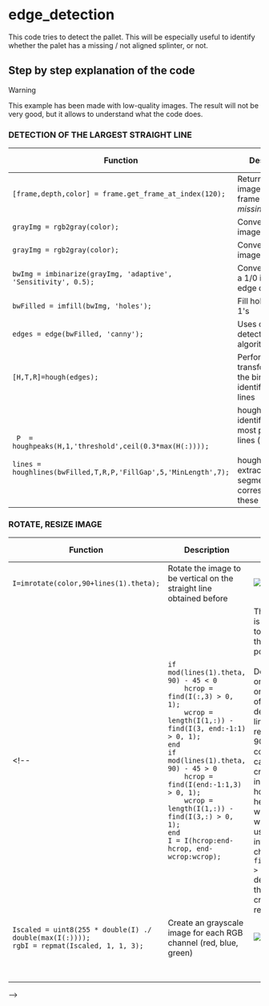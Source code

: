 # edge_detection
This code tries to detect the pallet. This will be especially useful to identify whether the palet has a missing / not aligned splinter, or not. 

## Step by step explanation of the code

> [!WARNING]
> This example has been made with low-quality images. The result will not be very good, but it allows to understand what the code does.

### DETECTION OF THE LARGEST STRAIGHT LINE
| Function  | Description | Image result |
| ------------- | ------------- | ------------- |
| ```[frame,depth,color] = frame.get_frame_at_index(120);```  | Returns the ```color``` image (120th frame of _missing_splinter1_) |![image](https://github.com/user-attachments/assets/21461776-19b6-40e7-b56a-3f44b03a6fb0)|
| ```grayImg = rgb2gray(color);```  | Convert RGB image to gray | ![image](https://github.com/user-attachments/assets/df7ca9f8-e8c8-428f-91ab-0c5f3ed7efe1 ) |
| ```grayImg = rgb2gray(color);```  | Convert RGB image to gray | ![image](https://github.com/user-attachments/assets/df7ca9f8-e8c8-428f-91ab-0c5f3ed7efe1 ) |
| ```bwImg = imbinarize(grayImg, 'adaptive', 'Sensitivity', 0.5);```  | Convert image to a 1/0 image for edge detection |![image](https://github.com/user-attachments/assets/0a298ee0-b0b5-445d-ad92-93954aa7399c)|
| ```bwFilled = imfill(bwImg, 'holes');```  | Fill holes (0's) by 1's |![image](https://github.com/user-attachments/assets/b6770dc7-05a9-4167-ae0b-af60c918a79e)|
| ```edges = edge(bwFilled, 'canny');```  | Uses canny edge detection algorithm |![image](https://github.com/user-attachments/assets/ff6ac517-c8bf-4611-b558-f44a0a6f6b1a)|
| ```[H,T,R]=hough(edges);```  | Perform a Hough transformation on the binary file to identify straight lines ||
| ``` P  = houghpeaks(H,1,'threshold',ceil(0.3*max(H(:))));```<br/><br/>```lines = houghlines(bwFilled,T,R,P,'FillGap',5,'MinLength',7);```  | houghpeaks identifies the most prominent lines (peaks in H)<br/><br/>houghlines extracts the line segments corresponding to these peaks. |![image](https://github.com/user-attachments/assets/9c9871b2-df31-4a6e-9a7a-7a95f4611407)|

### ROTATE, RESIZE IMAGE
| Function  | Description | Image result |
| ------------- | ------------- | ------------- |
| ```I=imrotate(color,90+lines(1).theta);```  | Rotate the image to be vertical on the straight line obtained before |![image](https://github.com/user-attachments/assets/bc5ee079-97f4-4e0c-a237-3bd5f3b3d74b)|
<!--| ```if mod(lines(1).theta, 90) - 45 < 0```<br/>```    hcrop = find(I(:,3) > 0, 1);```<br/>```    wcrop = length(I(1,:)) - find(I(3, end:-1:1) > 0, 1);```<br/>```end```<br/>```if mod(lines(1).theta, 90) - 45 > 0```<br/>```    hcrop = find(I(end:-1:1,3) > 0, 1);```<br/>```    wcrop = length(I(1,:)) - find(I(3,:) > 0, 1);```<br/>```end```<br/>```I = I(hcrop:end-hcrop, end-wcrop:wcrop);```  |  The image I is cropped to focus on the relevant portion<br/><br/>Depending on the orientation of the detected line (angle relative to 90°), the code calculates cropping indices hcrop (for height) and wcrop (for width). It uses pixel intensity checks ```find(I(:,3) > 0, 1)``` to determine the cropping regions.  |![image](https://github.com/user-attachments/assets/0158e606-c0e6-471d-8fa3-1eb8c17d8d0b)|
| ```Iscaled = uint8(255 * double(I) ./ double(max(I(:))));```<br/>```rgbI = repmat(Iscaled, 1, 1, 3);```  | Create an grayscale image for each RGB channel (red, blue, green) |![image](https://github.com/user-attachments/assets/182a379f-aa6d-4a2d-9199-b0afa084fcdf)|
| ``` ```  |  ||
| ``` ```  |  ||
-->
